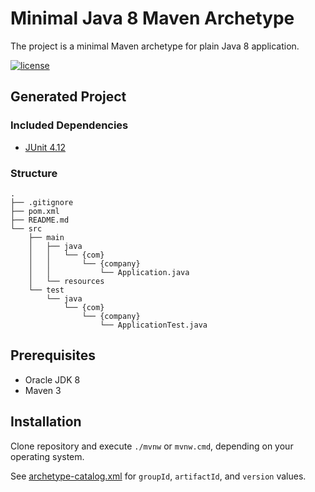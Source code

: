 # Minimal Java 8 Maven Archetype 

The project is a minimal Maven archetype for plain Java 8 application.

[![license](https://img.shields.io/badge/license-Unlicense-blue.svg)](LICENSE)

## Generated Project

### Included Dependencies

- [JUnit 4.12](https://mvnrepository.com/artifact/junit/junit/4.12)

### Structure

```
.
├── .gitignore
├── pom.xml
├── README.md
└── src
    ├── main
    │   ├── java
    │   │   └── {com}
    │   │       └── {company}
    │   │           └── Application.java
    │   └── resources
    └── test
        └── java
            └── {com}
                └── {company}
                    └── ApplicationTest.java
```

## Prerequisites

- Oracle JDK 8
- Maven 3

## Installation

Clone repository and execute `./mvnw` or `mvnw.cmd`, depending on your operating system.

See [archetype-catalog.xml](archetype-catalog.xml) for `groupId`, `artifactId`, and `version` values.